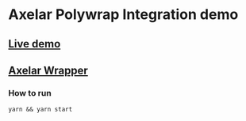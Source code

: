 # Axelar Polywrap Integration demo

## [Live demo](https://axelar.consideritdone.tech/)

## [Axelar Wrapper](https://github.com/ConsiderItDone/axelar-wrapper)

### How to run
`yarn && yarn start`
